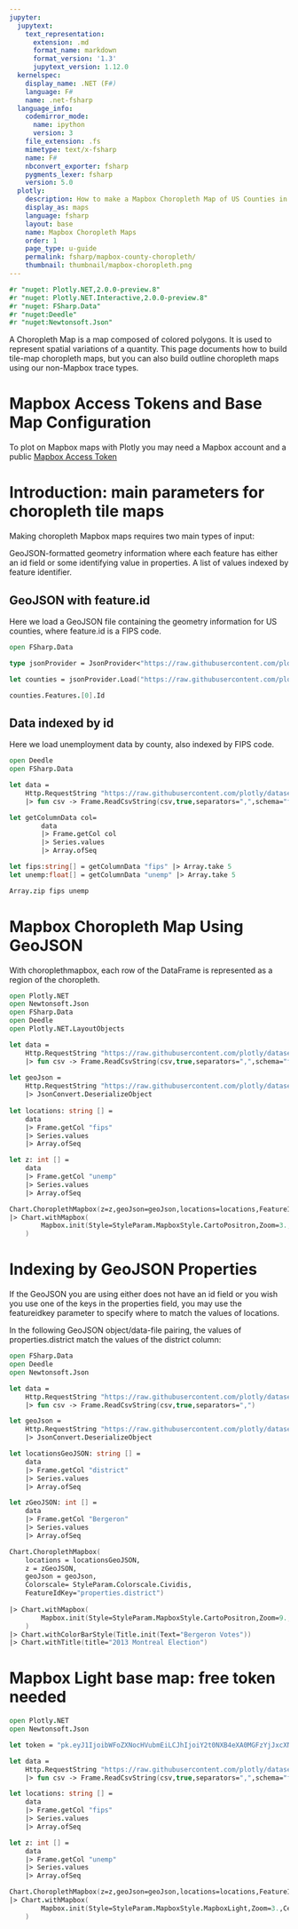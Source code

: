 ```yaml
---
jupyter:
  jupytext:
    text_representation:
      extension: .md
      format_name: markdown
      format_version: '1.3'
      jupytext_version: 1.12.0
  kernelspec:
    display_name: .NET (F#)
    language: F#
    name: .net-fsharp
  language_info:
    codemirror_mode:
      name: ipython
      version: 3
    file_extension: .fs
    mimetype: text/x-fsharp
    name: F#
    nbconvert_exporter: fsharp
    pygments_lexer: fsharp
    version: 5.0
  plotly:
    description: How to make a Mapbox Choropleth Map of US Counties in in F# with Plotly.
    display_as: maps
    language: fsharp
    layout: base
    name: Mapbox Choropleth Maps
    order: 1
    page_type: u-guide
    permalink: fsharp/mapbox-county-choropleth/
    thumbnail: thumbnail/mapbox-choropleth.png
---
```


```fsharp dotnet_interactive={"language": "fsharp"}
#r "nuget: Plotly.NET,2.0.0-preview.8"
#r "nuget: Plotly.NET.Interactive,2.0.0-preview.8"
#r "nuget: FSharp.Data"
#r "nuget:Deedle"
#r "nuget:Newtonsoft.Json"
```

A Choropleth Map is a map composed of colored polygons. It is used to represent spatial variations of a quantity. This page documents how to build tile-map choropleth maps, but you can also build outline choropleth maps using our non-Mapbox trace types.

# Mapbox Access Tokens and Base Map Configuration
To plot on Mapbox maps with Plotly you may need a Mapbox account and a public <a href="url" target="https://www.mapbox.com/studio">Mapbox Access Token</a>


# Introduction: main parameters for choropleth tile maps


Making choropleth Mapbox maps requires two main types of input:

GeoJSON-formatted geometry information where each feature has either an id field or some identifying value in properties.
A list of values indexed by feature identifier.


## GeoJSON with feature.id


Here we load a GeoJSON file containing the geometry information for US counties, where feature.id is a FIPS code.

```fsharp dotnet_interactive={"language": "fsharp"}
open FSharp.Data

type jsonProvider = JsonProvider<"https://raw.githubusercontent.com/plotly/datasets/master/geojson-counties-fips.json">

let counties = jsonProvider.Load("https://raw.githubusercontent.com/plotly/datasets/master/geojson-counties-fips.json")

counties.Features.[0].Id

```

## Data indexed by id


Here we load unemployment data by county, also indexed by FIPS code.

```fsharp dotnet_interactive={"language": "fsharp"}
open Deedle
open FSharp.Data

let data = 
    Http.RequestString "https://raw.githubusercontent.com/plotly/datasets/master/fips-unemp-16.csv"
    |> fun csv -> Frame.ReadCsvString(csv,true,separators=",",schema="fips=string,unemp=float")

let getColumnData col=
        data
        |> Frame.getCol col
        |> Series.values
        |> Array.ofSeq

let fips:string[] = getColumnData "fips" |> Array.take 5
let unemp:float[] = getColumnData "unemp" |> Array.take 5

Array.zip fips unemp
```

# Mapbox Choropleth Map Using GeoJSON


With choroplethmapbox, each row of the DataFrame is represented as a region of the choropleth.

```fsharp dotnet_interactive={"language": "fsharp"}
open Plotly.NET
open Newtonsoft.Json
open FSharp.Data
open Deedle
open Plotly.NET.LayoutObjects

let data = 
    Http.RequestString "https://raw.githubusercontent.com/plotly/datasets/master/fips-unemp-16.csv"
    |> fun csv -> Frame.ReadCsvString(csv,true,separators=",",schema="fips=string,unemp=float")
    
let geoJson = 
    Http.RequestString "https://raw.githubusercontent.com/plotly/datasets/master/geojson-counties-fips.json"
    |> JsonConvert.DeserializeObject 
    
let locations: string [] = 
    data
    |> Frame.getCol "fips"
    |> Series.values
    |> Array.ofSeq

let z: int [] = 
    data
    |> Frame.getCol "unemp"
    |> Series.values
    |> Array.ofSeq

Chart.ChoroplethMapbox(z=z,geoJson=geoJson,locations=locations,FeatureIdKey="id",Colorscale=StyleParam.Colorscale.Viridis,ZMin=0.,ZMax=12.)
|> Chart.withMapbox(
        Mapbox.init(Style=StyleParam.MapboxStyle.CartoPositron,Zoom=3.,Center=(-95.7129,37.0902)) 
    )

```

# Indexing by GeoJSON Properties


If the GeoJSON you are using either does not have an id field or you wish you use one of the keys in the properties field, you may use the featureidkey parameter to specify where to match the values of locations.

In the following GeoJSON object/data-file pairing, the values of properties.district match the values of the district column:

```fsharp dotnet_interactive={"language": "fsharp"}
open FSharp.Data
open Deedle
open Newtonsoft.Json

let data = 
    Http.RequestString "https://raw.githubusercontent.com/plotly/datasets/master/election.csv"
    |> fun csv -> Frame.ReadCsvString(csv,true,separators=",")

let geoJson = 
    Http.RequestString "https://raw.githubusercontent.com/plotly/datasets/master/election.geojson"
    |> JsonConvert.DeserializeObject 

let locationsGeoJSON: string [] = 
    data
    |> Frame.getCol "district"
    |> Series.values
    |> Array.ofSeq

let zGeoJSON: int [] = 
    data
    |> Frame.getCol "Bergeron"
    |> Series.values
    |> Array.ofSeq

Chart.ChoroplethMapbox(
    locations = locationsGeoJSON,
    z = zGeoJSON,    
    geoJson = geoJson,
    Colorscale= StyleParam.Colorscale.Cividis,
    FeatureIdKey="properties.district")
 
|> Chart.withMapbox(
        Mapbox.init(Style=StyleParam.MapboxStyle.CartoPositron,Zoom=9.,Center=(-73.7073,45.5517)) 
    )
|> Chart.withColorBarStyle(Title.init(Text="Bergeron Votes"))
|> Chart.withTitle(title="2013 Montreal Election")

```

# Mapbox Light base map: free token needed

```fsharp dotnet_interactive={"language": "fsharp"}
open Plotly.NET
open Newtonsoft.Json

let token = "pk.eyJ1IjoibWFoZXNocHVubmEiLCJhIjoiY2t0NXB4eXA0MGFzYjJxcXN3b2xpNzc2ZSJ9.xliv67HWVdNd_tfmfgMXmA" //# you will need your own token

let data = 
    Http.RequestString "https://raw.githubusercontent.com/plotly/datasets/master/fips-unemp-16.csv"
    |> fun csv -> Frame.ReadCsvString(csv,true,separators=",",schema="fips=string,unemp=float")

let locations: string [] = 
    data
    |> Frame.getCol "fips"
    |> Series.values
    |> Array.ofSeq

let z: int [] = 
    data
    |> Frame.getCol "unemp"
    |> Series.values
    |> Array.ofSeq

Chart.ChoroplethMapbox(z=z,geoJson=geoJson,locations=locations,FeatureIdKey="id",Colorscale=StyleParam.Colorscale.Viridis,ZMin=0.,ZMax=12.)
|> Chart.withMapbox(
        Mapbox.init(Style=StyleParam.MapboxStyle.MapboxLight,Zoom=3.,Center=(-95.7129,37.0902),AccessToken=token) 
    )

```
